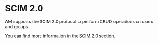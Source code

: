 # SCIM 2.0

AM supports the SCIM 2.0 protocol to perform CRUD operations on users and groups.

You can find more information in the [SCIM 2.0](../auth-protocols/scim-2.0.md) section.
